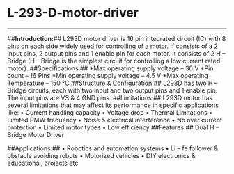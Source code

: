 # L-293-D-motor-driver
---
##**Introduction:**##
L293D motor driver is 16 pin integrated circuit (IC) with 8 pins on each side widely used for controlling of a motor. If consists of a 2 input pins, 2 output pins and 1 enable pin for each motor. It consists of 2 H – Bridge (H – Bridge is the simplest circuit for controlling a low current rated motor).
##Specifications:##
*Max operating supply voltage – 36 V
*Pin count – 16 Pins
*Min operating supply voltage – 4.5 V
*Max operating Temperature – 150 °C
##Structure & Configuration:##
 L293D has two H – Bridge circuits, each with two input and two output pins and 1 enable pin. The input pins are VS & 4 GND pins.
##Limitations:##
L293D motor has several limitations that may affect its performance in specific applications like:
•	Current handling capacity
•	Voltage drop
•	Thermal Limitations
•	Limited PMW frequency
•	Noise & electrical interference
•	No over current protection
•	Limited motor types
•	Low efficiency
##Features:##
Dual H – Bridge Motor Driver

##Applications:##
•	Robotics and automation systems
•	Li – fe follower & obstacle avoiding robots
•	Motorized vehicles
•	DIY electronics & educational, projects etc
